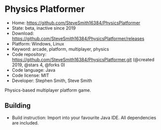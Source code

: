 # Physics Platformer

- Home: https://github.com/SteveSmith16384/PhysicsPlatformer
- State: beta, inactive since 2019
- Download: https://github.com/SteveSmith16384/PhysicsPlatformer/releases
- Platform: Windows, Linux
- Keyword: arcade, platform, multiplayer, physics
- Code repository: https://github.com/SteveSmith16384/PhysicsPlatformer.git (@created 2019, @stars 4, @forks 0)
- Code language: Java
- Code license: MIT
- Developer: Stephen Smith, Steve Smith

Physics-based multiplayer platform game.

## Building

- Build instruction: Import into your favourite Java IDE. All dependencies are included.
